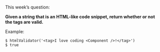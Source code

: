 This week’s question:

**Given a string that is an HTML-like code snippet, return whether or not the tags are valid.**

Example:

```
$ htmlValidator('<tag>I love coding <Component />!</tag>')
$ true
```
